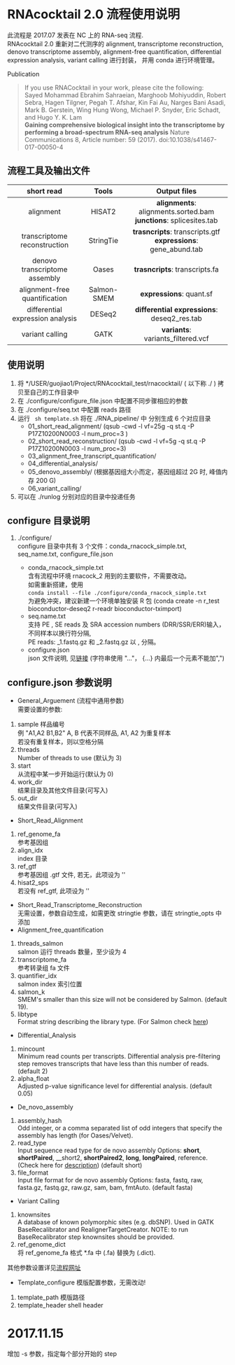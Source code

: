 # RNAcocktail 2.0 流程使用说明
此流程是 2017.07 发表在 NC 上的 RNA-seq 流程.  
RNAcocktail 2.0 重新对二代测序的 alignment, transcriptome reconstruction, denovo transcriptome assembly, alignment-free quantification, differential expression analysis, variant calling 进行封装， 并用 conda 进行环境管理。

Publication

> If you use RNACocktail in your work, please cite the following:  
Sayed Mohammad Ebrahim Sahraeian, Marghoob Mohiyuddin, Robert Sebra, Hagen Tilgner, Pegah T. Afshar, Kin Fai Au, Narges Bani Asadi, Mark B. Gerstein, Wing Hung Wong, Michael P. Snyder, Eric Schadt, and Hugo Y. K. Lam  
__Gaining comprehensive biological insight into the transcriptome by performing a broad-spectrum RNA-seq analysis__
Nature Communications 8, Article number: 59 (2017). doi:10.1038/s41467-017-00050-4


## 流程工具及输出文件

|               short read         |    Tools    | Output files |
| :------------------------------: | :---------: | :----------: |
|          alignment               |    HISAT2   | __alignments__: alignments.sorted.bam<br> __junctions__: splicesites.tab |
| transcriptome reconstruction     |   StringTie | __trasncripts__: transcripts.gtf<br>__expressions__: gene_abund.tab  |
| denovo transcriptome assembly    |   Oases     | __trasncripts__: transcripts.fa |
| alignment-free quantification    | Salmon-SMEM | __expressions__: quant.sf|
| differential expression analysis |  DESeq2     | __differential expressions__: deseq2_res.tab
|       variant calling            |   GATK      | __variants__: variants_filtered.vcf |

## 使用说明

1. 将 */USER/guojiao1/Project/RNAcocktail_test/rnacocktail/ ( 以下称 ./ ) 拷贝至自己的工作目录中
2. 在 ./configure/configure_file.json 中配置不同步骤相应的参数
3. 在 ./configure/seq.txt 中配置 reads 路径
4. 运行 ``` sh template.sh``` 将在 ./RNA_pipeline/ 中 分别生成 6 个对应目录
    - 01_short_read_alignment/  (qsub -cwd -l vf=25g -q st.q -P P17Z10200N0003 -l num_proc=3 )
    - 02_short_read_reconstruction/  (qsub -cwd -l vf=5g -q st.q -P P17Z10200N0003 -l num_proc=3) 
    - 03_alignment_free_transcript_quantification/
    - 04_differential_analysis/
    - 05_denovo_assembly/ (根据基因组大小而定，基因组超过 2G 时, 峰值内存 200 G)
    - 06_variant_calling/
5. 可以在 ./runlog 分别对应的目录中投递任务

## configure 目录说明

1. ./configure/  
    configure 目录中共有 3 个文件：conda_rnacock_simple.txt, seq_name.txt, configure_file.json

    - conda_rnacock_simple.txt  
    含有流程中环境 rnacock_2 用到的主要软件，不需要改动。  
    如需重新搭建，使用  
    ```conda install --file ./configure/conda_rnacock_simple.txt ```  
    为避免冲突，建议新建一个环境单独安装 R 包 (conda create -n r_test bioconductor-deseq2 r-readr bioconductor-tximport)
    - seq.name.txt  
    支持 PE , SE reads 及 SRA accession numbers (DRR/SSR/ERR)输入，不同样本以换行符分隔,  
    PE reads: _1.fastq.gz 和 _2.fastq.gz 以 , 分隔。  
    - configure.json  
    json 文件说明, 见[链接]( http://www.w3school.com.cn/json/json_syntax.asp ) (字符串使用 "..."， {...} 内最后一个元素不能加",")
## configure.json 参数说明
- General_Arguement (流程中通用参数)  
需要设置的参数:  
1. sample 
样品编号  
例 "A1,A2 B1,B2"  A, B 代表不同样品, A1, A2 为重复样本  
若没有重复样本，则以空格分隔
2. threads  
Number of threads to use (默认为 3)
3. start  
从流程中某一步开始运行(默认为 0)
4. work_dir  
结果目录及其他文件目录(可写入)
5. out_dir  
结果文件目录(可写入)

- Short_Read_Alignment
1. ref_genome_fa  
参考基因组
2. align_idx  
index 目录
3. ref_gtf  
参考基因组 .gtf 文件, 若无，此项设为 ''  
4. hisat2_sps  
若没有 ref_gtf, 此项设为 ''
- Short_Read_Transcriptome_Reconstruction  
无需设置，参数自动生成，如需更改 stringtie 参数，请在 stringtie_opts 中添加
- Alignment_free_quantification
1. threads_salmon  
salmon 运行 threads 数量，至少设为 4
2. transcriptome_fa  
参考转录组 fa 文件
3. quantifier_idx  
salmon index 索引位置
4. salmon_k  
SMEM's smaller than this size will not be considered by Salmon. (default 19).  
5. libtype  
Format string describing the library type. (For Salmon check [here](http://salmon.readthedocs.io/en/latest/library_type.html#fraglibtype))  
- Differential_Analysis
1. mincount  
Minimum read counts per transcripts. Differential analysis pre-filtering step removes transcripts that have less than this number of reads. (default 2)  
2. alpha_float  
Adjusted p-value significance level for differential analysis. (default 0.05)  
- De_novo_assembly
1. assembly_hash  
Odd integer, or a comma separated list of odd integers that specify the assembly has length (for Oases/Velvet).  
2. read_type  
Input sequence read type for de novo assembly Options: __short__, __shortPaired__, __short2, __shortPaired2__, __long__, __longPaired__, reference. (Check here for [description](https://www.ebi.ac.uk/~zerbino/velvet/Manual.pdf)) (default short)
3. file_format  
Input file format for de novo assembly Options: fasta, fastq, raw, fasta.gz, fastq.gz, raw.gz, sam, bam, fmtAuto. (default fasta)
- Variant Calling
1. knownsites  
A database of known polymorphic sites (e.g. dbSNP). Used in GATK BaseRecalibrator and RealignerTargetCreator. NOTE: to run BaseRecalibrator step knownsites should be provided.
2. ref_genome_dict  
将 ref_genome_fa 格式 *.fa 中 (.fa) 替换为 (.dict).

其他参数设置详见[流程网址](https://bioinform.github.io/rnacocktail/)

- Template_configure
模版配置参数，无需改动!
1. template_path
模版路径
2. template_header
shell header

#  2017.11.15

增加 -s 参数，指定每个部分开始的 step






    




